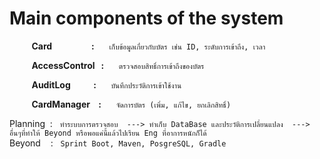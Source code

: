 # Main components of the system

 &nbsp;&nbsp;&nbsp;&nbsp;&nbsp;&nbsp;&nbsp;&nbsp;&nbsp;<b>Card &nbsp;&nbsp;&nbsp;&nbsp;&nbsp;&nbsp;&nbsp;&nbsp;&nbsp;&nbsp;&nbsp;&nbsp;&nbsp;&nbsp;&nbsp;&nbsp;&nbsp;&nbsp;:</b> &nbsp;&nbsp;&nbsp;&nbsp; `เก็บข้อมูลเกี่ยวกับบัตร เช่น ID, ระดับการเข้าถึง, เวลา`  

 &nbsp;&nbsp;&nbsp;&nbsp;&nbsp;&nbsp;&nbsp;&nbsp;&nbsp;<b>AccessControl &nbsp;&nbsp;:</b> &nbsp;&nbsp;&nbsp;&nbsp; `ตรวจสอบสิทธิ์การเข้าถึงของบัตร`

 &nbsp;&nbsp;&nbsp;&nbsp;&nbsp;&nbsp;&nbsp;&nbsp;&nbsp;<b>AuditLog &nbsp;&nbsp;&nbsp;&nbsp;&nbsp;&nbsp;&nbsp;&nbsp;&nbsp;&nbsp;:</b> &nbsp;&nbsp;&nbsp;&nbsp; `บันทึกประวัติการเข้าใช้งาน`

 &nbsp;&nbsp;&nbsp;&nbsp;&nbsp;&nbsp;&nbsp;&nbsp;&nbsp;<b>CardManager &nbsp;&nbsp;&nbsp;:</b> &nbsp;&nbsp;&nbsp;&nbsp; `จัดการบัตร (เพิ่ม, แก้ไข, ยกเลิกสิทธิ์)`  

 Planning&nbsp;&nbsp;:&nbsp;&nbsp; `ทำระบบการตรวจสอบ  ---> ทำเก็บ DataBase และประวัติการเปลี่ยนแปลง  ---> อื่นๆที่ทำให้ Beyond หรือพอแค่นี้แล้วไปเรียน Eng ที่อาการหนักก็ได้`  
 Beyond&nbsp;&nbsp;&nbsp; : &nbsp;&nbsp;`Sprint Boot, Maven, PosgreSQL, Gradle`
